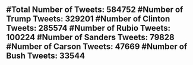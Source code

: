 #Total Number of Tweets: 584752 
#Number of Trump Tweets: 329201
#Number of Clinton Tweets: 285574
#Number of Rubio Tweets: 100224
#Number of Sanders Tweets: 79828
#Number of Carson Tweets: 47669
#Number of Bush Tweets: 33544
---
